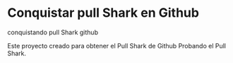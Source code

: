 # Conquistar pull Shark en Github

conquistando pull Shark github 


Este proyecto creado para obtener el Pull Shark de Github Probando el Pull Shark.
